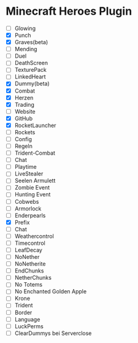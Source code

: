 # Minecraft Heroes Plugin

- [ ]  Glowing
- [x]  Punch
- [x]  Graves(beta)
- [ ]  Mending
- [ ]  Duel
- [ ]  DeathScreen
- [ ]  TexturePack
- [ ]  LinkedHeart
- [x]  Dummy(beta)
- [x]  Combat
- [x]  Herzen
- [x]  Trading
- [ ]  Website
- [x]  GitHub
- [x]  RocketLauncher
- [ ]  Rockets
- [ ]  Config
- [ ]  Regeln
- [ ]  Trident-Combat
- [ ]  Chat
- [ ]  Playtime
- [ ]  LiveStealer
- [ ]  Seelen Armulett
- [ ]  Zombie Event
- [ ]  Hunting Event
- [ ]  Cobwebs
- [ ]  Armorlock
- [ ]  Enderpearls
- [x]  Prefix
- [ ]  Chat
- [ ]  Weathercontrol
- [ ]  Timecontrol
- [ ]  LeafDecay
- [ ]  NoNether
- [ ]  NoNetherite
- [ ]  EndChunks
- [ ]  NetherChunks
- [ ]  No Totems
- [ ]  No Enchanted Golden Apple
- [ ]  Krone
- [ ]  Trident
- [ ]  Border
- [ ]  Language
- [ ]  LuckPerms
- [ ]  ClearDummys bei Serverclose